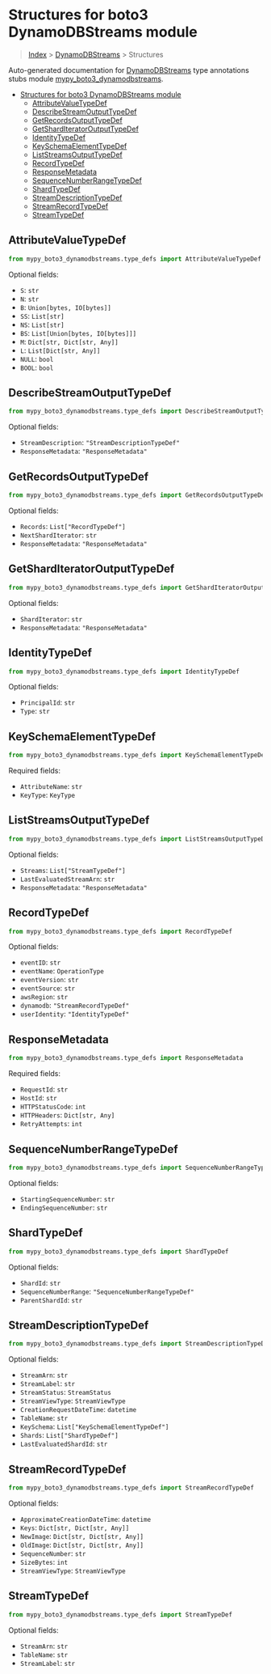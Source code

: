 # Structures for boto3 DynamoDBStreams module

> [Index](../index.md) > [DynamoDBStreams](./index.md) > Structures

Auto-generated documentation for [DynamoDBStreams](https://boto3.amazonaws.com/v1/documentation/api/latest/reference/services/dynamodbstreams.html#DynamoDBStreams)
type annotations stubs module [mypy_boto3_dynamodbstreams](https://pypi.org/project/mypy-boto3-dynamodbstreams/).

- [Structures for boto3 DynamoDBStreams module](#structures-for-boto3-dynamodbstreams-module)
  - [AttributeValueTypeDef](#attributevaluetypedef)
  - [DescribeStreamOutputTypeDef](#describestreamoutputtypedef)
  - [GetRecordsOutputTypeDef](#getrecordsoutputtypedef)
  - [GetShardIteratorOutputTypeDef](#getsharditeratoroutputtypedef)
  - [IdentityTypeDef](#identitytypedef)
  - [KeySchemaElementTypeDef](#keyschemaelementtypedef)
  - [ListStreamsOutputTypeDef](#liststreamsoutputtypedef)
  - [RecordTypeDef](#recordtypedef)
  - [ResponseMetadata](#responsemetadata)
  - [SequenceNumberRangeTypeDef](#sequencenumberrangetypedef)
  - [ShardTypeDef](#shardtypedef)
  - [StreamDescriptionTypeDef](#streamdescriptiontypedef)
  - [StreamRecordTypeDef](#streamrecordtypedef)
  - [StreamTypeDef](#streamtypedef)

## AttributeValueTypeDef

```python
from mypy_boto3_dynamodbstreams.type_defs import AttributeValueTypeDef
```




Optional fields:
- `S`: `str`
- `N`: `str`
- `B`: `Union[bytes, IO[bytes]]`
- `SS`: `List[str]`
- `NS`: `List[str]`
- `BS`: `List[Union[bytes, IO[bytes]]]`
- `M`: `Dict[str, Dict[str, Any]]`
- `L`: `List[Dict[str, Any]]`
- `NULL`: `bool`
- `BOOL`: `bool`


## DescribeStreamOutputTypeDef

```python
from mypy_boto3_dynamodbstreams.type_defs import DescribeStreamOutputTypeDef
```




Optional fields:
- `StreamDescription`: `"StreamDescriptionTypeDef"`
- `ResponseMetadata`: `"ResponseMetadata"`


## GetRecordsOutputTypeDef

```python
from mypy_boto3_dynamodbstreams.type_defs import GetRecordsOutputTypeDef
```




Optional fields:
- `Records`: `List["RecordTypeDef"]`
- `NextShardIterator`: `str`
- `ResponseMetadata`: `"ResponseMetadata"`


## GetShardIteratorOutputTypeDef

```python
from mypy_boto3_dynamodbstreams.type_defs import GetShardIteratorOutputTypeDef
```




Optional fields:
- `ShardIterator`: `str`
- `ResponseMetadata`: `"ResponseMetadata"`


## IdentityTypeDef

```python
from mypy_boto3_dynamodbstreams.type_defs import IdentityTypeDef
```




Optional fields:
- `PrincipalId`: `str`
- `Type`: `str`


## KeySchemaElementTypeDef

```python
from mypy_boto3_dynamodbstreams.type_defs import KeySchemaElementTypeDef
```


Required fields:
- `AttributeName`: `str`
- `KeyType`: `KeyType`




## ListStreamsOutputTypeDef

```python
from mypy_boto3_dynamodbstreams.type_defs import ListStreamsOutputTypeDef
```




Optional fields:
- `Streams`: `List["StreamTypeDef"]`
- `LastEvaluatedStreamArn`: `str`
- `ResponseMetadata`: `"ResponseMetadata"`


## RecordTypeDef

```python
from mypy_boto3_dynamodbstreams.type_defs import RecordTypeDef
```




Optional fields:
- `eventID`: `str`
- `eventName`: `OperationType`
- `eventVersion`: `str`
- `eventSource`: `str`
- `awsRegion`: `str`
- `dynamodb`: `"StreamRecordTypeDef"`
- `userIdentity`: `"IdentityTypeDef"`


## ResponseMetadata

```python
from mypy_boto3_dynamodbstreams.type_defs import ResponseMetadata
```


Required fields:
- `RequestId`: `str`
- `HostId`: `str`
- `HTTPStatusCode`: `int`
- `HTTPHeaders`: `Dict[str, Any]`
- `RetryAttempts`: `int`




## SequenceNumberRangeTypeDef

```python
from mypy_boto3_dynamodbstreams.type_defs import SequenceNumberRangeTypeDef
```




Optional fields:
- `StartingSequenceNumber`: `str`
- `EndingSequenceNumber`: `str`


## ShardTypeDef

```python
from mypy_boto3_dynamodbstreams.type_defs import ShardTypeDef
```




Optional fields:
- `ShardId`: `str`
- `SequenceNumberRange`: `"SequenceNumberRangeTypeDef"`
- `ParentShardId`: `str`


## StreamDescriptionTypeDef

```python
from mypy_boto3_dynamodbstreams.type_defs import StreamDescriptionTypeDef
```




Optional fields:
- `StreamArn`: `str`
- `StreamLabel`: `str`
- `StreamStatus`: `StreamStatus`
- `StreamViewType`: `StreamViewType`
- `CreationRequestDateTime`: `datetime`
- `TableName`: `str`
- `KeySchema`: `List["KeySchemaElementTypeDef"]`
- `Shards`: `List["ShardTypeDef"]`
- `LastEvaluatedShardId`: `str`


## StreamRecordTypeDef

```python
from mypy_boto3_dynamodbstreams.type_defs import StreamRecordTypeDef
```




Optional fields:
- `ApproximateCreationDateTime`: `datetime`
- `Keys`: `Dict[str, Dict[str, Any]]`
- `NewImage`: `Dict[str, Dict[str, Any]]`
- `OldImage`: `Dict[str, Dict[str, Any]]`
- `SequenceNumber`: `str`
- `SizeBytes`: `int`
- `StreamViewType`: `StreamViewType`


## StreamTypeDef

```python
from mypy_boto3_dynamodbstreams.type_defs import StreamTypeDef
```




Optional fields:
- `StreamArn`: `str`
- `TableName`: `str`
- `StreamLabel`: `str`

